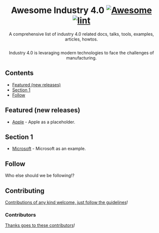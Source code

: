 <div align="center">

<!-- title -->

<!--lint ignore no-dead-urls-->

# Awesome Industry 4.0 [![Awesome](https://awesome.re/badge.svg)](https://awesome.re) [![lint](https://github.com/akoscsiszar/awesome-i40/actions/workflows/lint.yaml/badge.svg)](https://github.com/akoscsiszar/awesome-i40/workflows/lint.yaml)

<!-- subtitle -->

A comprehensive list of industry 4.0 related docs, talks, tools, examples, articles, howtos.

<!-- image -->

<a href="" target="_blank" rel="noopener noreferrer">
  <img src="" />
</a>

<!-- description -->

Industry 4.0 is levaraging modern technologies to face the challenges of manufacturing. 
</div>

<!-- TOC -->

## Contents

- [Featured (new releases)](#featured-new-releases)
- [Section 1](#section-1)
- [Follow](#follow)

<!-- CONTENT -->

## Featured (new releases)

- [Apple](https://apple.com) - Apple as a placeholder.

## Section 1

- [Microsoft](https://www.microsoft.com/) - Microsoft as an example.

<!-- END CONTENT -->

## Follow

<!-- list people worth following on social sites (Twitter, LinkedIn, GitHub, YouTube etc.) -->

Who else should we be following!?

## Contributing

[Contributions of any kind welcome, just follow the guidelines](contributing.md)!

### Contributors

[Thanks goes to these contributors](https://github.com/akoscsiszar/awesome-i40/graphs/contributors)!
